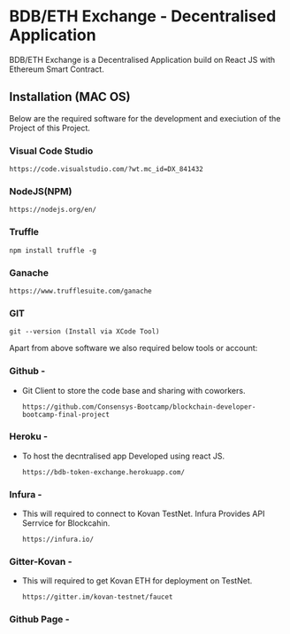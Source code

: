 # BDB/ETH Exchange - Decentralised Application

BDB/ETH Exchange is a Decentralised Application build on React JS with Ethereum Smart Contract.


## Installation (MAC OS)
Below are the required software for the development and execiution of the Project of this Project.

### Visual Code Studio
    https://code.visualstudio.com/?wt.mc_id=DX_841432
### NodeJS(NPM)
    https://nodejs.org/en/
### Truffle
    npm install truffle -g
### Ganache
    https://www.trufflesuite.com/ganache
### GIT
    git --version (Install via XCode Tool)

Apart from above software we also required below tools or account:
### Github - 
- Git Client to store the code base and sharing with coworkers.
    ```
    https://github.com/Consensys-Bootcamp/blockchain-developer-bootcamp-final-project
    ```    
### Heroku - 
- To host the decntralised app Developed using react JS.
    ```
    https://bdb-token-exchange.herokuapp.com/
    ```
### Infura - 
- This will required to connect to Kovan TestNet. Infura Provides API Serrvice for Blockcahin.
    ```
    https://infura.io/
    ```
### Gitter-Kovan - 
- This will required to get Kovan ETH for deployment on TestNet.
    ```
    https://gitter.im/kovan-testnet/faucet
    ```
### Github Page - 



